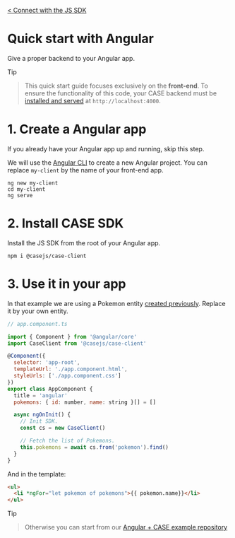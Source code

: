 [< Connect with the JS SDK](connect.md)

# Quick start with Angular

Give a proper backend to your Angular app.

> [!Tip]

> This quick start guide focuses exclusively on the **front-end**. To ensure the functionality of this code, your CASE backend must be [installed and served](../install.md) at `http://localhost:4000`.

# 1. Create a Angular app

If you already have your Angular app up and running, skip this step.

We will use the [Angular CLI](https://angular.io/cli) to create a new Angular project. You can replace `my-client` by the name of your front-end app.

```
ng new my-client
cd my-client
ng serve
```

# 2. Install CASE SDK

Install the JS SDK from the root of your Angular app.

```
npm i @casejs/case-client
```

# 3. Use it in your app

In that example we are using a Pokemon entity [created previously](../entities.md). Replace it by your own entity.

```js
// app.component.ts

import { Component } from '@angular/core'
import CaseClient from '@casejs/case-client'

@Component({
  selector: 'app-root',
  templateUrl: './app.component.html',
  styleUrls: ['./app.component.css']
})
export class AppComponent {
  title = 'angular'
  pokemons: { id: number, name: string }[] = []

  async ngOnInit() {
    // Init SDK.
    const cs = new CaseClient()

    // Fetch the list of Pokemons.
    this.pokemons = await cs.from('pokemon').find()
  }
}
```

And in the template:

```html
<ul>
  <li *ngFor="let pokemon of pokemons">{{ pokemon.name}}</li>
</ul>
```

> [!Tip]

> Otherwise you can start from our [Angular + CASE example repository](https://github.com/casejs/front-end-starters)

